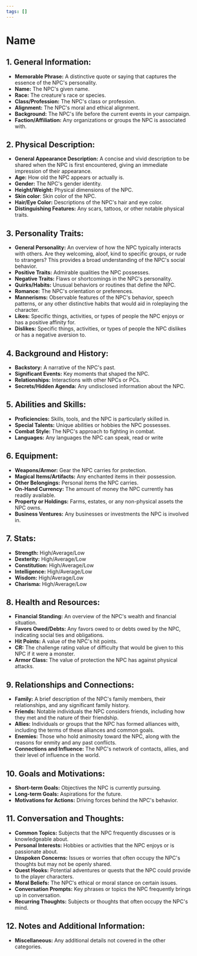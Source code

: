```yaml
---
tags: []
---
```

# Name
## 1. General Information:
- **Memorable Phrase:** A distinctive quote or saying that captures the essence of the NPC's personality.
- **Name:** The NPC's given name.
- **Race:** The creature's race or species.
- **Class/Profession:** The NPC's class or profession.
- **Alignment:** The NPC's moral and ethical alignment.
- **Background:** The NPC's life before the current events in your campaign.
- **Faction/Affiliation:** Any organizations or groups the NPC is associated with.
## 2. Physical Description:
- **General Appearance Description:** A concise and vivid description to be shared when the NPC is first encountered, giving an immediate impression of their appearance.
- **Age:** How old the NPC appears or actually is.
- **Gender:** The NPC's gender identity.
- **Height/Weight:** Physical dimensions of the NPC.
- **Skin color**: Skin color of the NPC.
- **Hair/Eye Color:** Descriptions of the NPC's hair and eye color.
- **Distinguishing Features:** Any scars, tattoos, or other notable physical traits.
## 3. Personality Traits:
- **General Personality:** An overview of how the NPC typically interacts with others. Are they welcoming, aloof, kind to specific groups, or rude to strangers? This provides a broad understanding of the NPC's social behavior.
- **Positive Traits:** Admirable qualities the NPC possesses.
- **Negative Traits:** Flaws or shortcomings in the NPC's personality.
- **Quirks/Habits:** Unusual behaviors or routines that define the NPC.
- **Romance:** The NPC's orientation or preferences.
- **Mannerisms:** Observable features of the NPC's behavior, speech patterns, or any other distinctive habits that would aid in roleplaying the character.
- **Likes:** Specific things, activities, or types of people the NPC enjoys or has a positive affinity for.
- **Dislikes:** Specific things, activities, or types of people the NPC dislikes or has a negative aversion to.
## 4. Background and History:
- **Backstory:** A narrative of the NPC's past.
- **Significant Events:** Key moments that shaped the NPC.
- **Relationships:** Interactions with other NPCs or PCs.
- **Secrets/Hidden Agenda:** Any undisclosed information about the NPC.
## 5. Abilities and Skills:
- **Proficiencies:** Skills, tools, and the NPC is particularly skilled in.
- **Special Talents:** Unique abilities or hobbies the NPC possesses.
- **Combat Style:** The NPC's approach to fighting in combat.
- **Languages:** Any languages the NPC can speak, read or write
## 6. Equipment:
- **Weapons/Armor:** Gear the NPC carries for protection.
- **Magical Items/Artifacts:** Any enchanted items in their possession.
- **Other Belongings:** Personal items the NPC carries.
- **On-Hand Currency:** The amount of money the NPC currently has readily available.
- **Property or Holdings:** Farms, estates, or any non-physical assets the NPC owns.
- **Business Ventures:** Any businesses or investments the NPC is involved in.
## 7. Stats:
- **Strength:** High/Average/Low
- **Dexterity:** High/Average/Low
- **Constitution:** High/Average/Low
- **Intelligence:** High/Average/Low
- **Wisdom:** High/Average/Low
- **Charisma:** High/Average/Low
## 8. Health and Resources:
- **Financial Standing:** An overview of the NPC's wealth and financial situation.
- **Favors Owed/Debts:** Any favors owed to or debts owed by the NPC, indicating social ties and obligations.
- **Hit Points:** A value of the NPC's hit points.
- **CR:** The challenge rating value of difficulty that would be given to this NPC if it were a monster.
- **Armor Class:** The value of protection the NPC has against physical attacks.
## 9. Relationships and Connections:
- **Family:** A brief description of the NPC's family members, their relationships, and any significant family history.
- **Friends:** Notable individuals the NPC considers friends, including how they met and the nature of their friendship.
- **Allies:** Individuals or groups that the NPC has formed alliances with, including the terms of these alliances and common goals.
- **Enemies:** Those who hold animosity toward the NPC, along with the reasons for enmity and any past conflicts.
- **Connections and Influence:** The NPC's network of contacts, allies, and their level of influence in the world.
## 10. Goals and Motivations:
- **Short-term Goals:** Objectives the NPC is currently pursuing.
- **Long-term Goals:** Aspirations for the future.
- **Motivations for Actions:** Driving forces behind the NPC's behavior.
## 11. Conversation and Thoughts:
- **Common Topics:** Subjects that the NPC frequently discusses or is knowledgeable about.
- **Personal Interests:** Hobbies or activities that the NPC enjoys or is passionate about.
- **Unspoken Concerns:** Issues or worries that often occupy the NPC's thoughts but may not be openly shared.
- **Quest Hooks:** Potential adventures or quests that the NPC could provide to the player characters.
- **Moral Beliefs:** The NPC's ethical or moral stance on certain issues.
- **Conversation Prompts:** Key phrases or topics the NPC frequently brings up in conversation.
- **Recurring Thoughts:** Subjects or thoughts that often occupy the NPC's mind.
## 12. Notes and Additional Information:
- **Miscellaneous:** Any additional details not covered in the other categories.